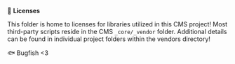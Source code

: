 📜 **Licenses**

This folder is home to licenses for libraries utilized in this CMS project! Most third-party scripts reside in the CMS `_core/_vendor` folder. Additional details can be found in individual project folders within the vendors directory!

🐟 Bugfish <3